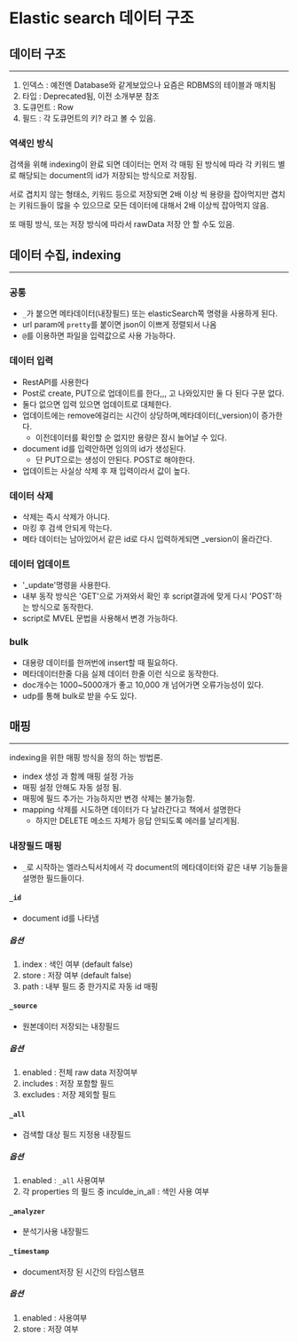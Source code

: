 # Elastic search 데이터 구조

## 데이터 구조
---

1. 인덱스 : 예전엔 Database와 같게보았으나 요즘은 RDBMS의 테이블과 매치됨
2. 타입 : Deprecated됨, 이전 소개부분 참조
3. 도큐먼트 : Row
4. 필드 : 각 도큐먼트의 키? 라고 볼 수 있음.

### 역색인 방식

검색을 위해 indexing이 완료 되면 데이터는 먼저 각 매핑 된 방식에 따라 각 키워드 별로 해당되는 document의 id가 저장되는 방식으로 저장됨.

서로 겹치지 않는 형태소, 키워드 등으로 저장되면 2배 이상 씩 용량을 잡아먹지만 겹치는 키워드들이 많을 수 있으므로 모든 데이터에 대해서 2배 이상씩 잡아먹지 않음.

또 매핑 방식, 또는 저장 방식에 따라서 rawData 저장 안 할 수도 있음.



## 데이터 수집, indexing
---

### 공통
- `_`가 붙으면 메타데이터(내장필드) 또는 elasticSearch쪽 명령을 사용하게 된다.
- url param에 `pretty`를 붙이면 json이 이쁘게 정렬되서 나옴
- `@`를 이용하면 파일을 입력값으로 사용 가능하다.

### 데이터 입력

- RestAPI를 사용한다
- Post로 create, PUT으로 업데이트를 한다,,, 고 나와있지만 둘 다 된다 구분 없다.
- 둘다 없으면 입력 있으면 업데이트로 대체한다.
- 업데이트에는 remove에걸리는 시간이 상당하며,메타데이터(_version)이 증가한다.
    - 이전데이터를 확인할 순 없지만 용량은 잠시 늘어날 수 있다.
- document id를 입력안하면 임의의 id가 생성된다.
    - 단 PUT으로는 생성이 안된다. POST로 해야한다.
- 업데이트는 사실상 삭제 후 재 입력이라서 값이 높다.

### 데이터 삭제

- 삭제는 즉시 삭제가 아니다.
- 마킹 후 검색 안되게 막는다.
- 메타 데이터는 남아있어서 같은 id로 다시 입력하게되면 _version이 올라간다.

### 데이터 업데이트

- '_update'명령을 사용한다.
- 내부 동작 방식은 'GET'으로 가져와서 확인 후 script결과에 맞게 다시 'POST'하는 방식으로 동작한다.
- script로 MVEL 문법을 사용해서 변경 가능하다.

### bulk

- 대용량 데이터를 한꺼번에 insert할 때 필요하다.
- 메타데이터한줄 다음 실제 데이터 한줄 이런 식으로 동작한다.
- doc개수는 1000~5000개가 좋고 10,000 개 넘어가면 오류가능성이 있다.
- udp를 통해 bulk로 받을 수도 있다.


## 매핑
---

indexing을 위한 매핑 방식을 정의 하는 방법론.

- index 생성 과 함께 매핑 설정 가능
- 매핑 설정 안해도 자동 설정 됨.
- 매핑에 필드 추가는 가능하지만 변경 삭제는 불가능함.
- mapping 삭제를 시도하면 데이터가 다 날라간다고 책에서 설명한다
    - 하지만 DELETE 메소드 자체가 응답 안되도록 에러를 날리게됨.

### 내장필드 매핑

- `_`로 시작하는 엘라스틱서치에서 각 document의 메타데이터와 같은 내부 기능들을 설명한 필드들이다.

#### `_id`

- document id를 나타냄

##### 옵션

1. index : 색인 여부 (default false)
2. store : 저장 여부 (default false)
3. path : 내부 필드 중 한가지로 자동 id 매핑

#### `_source`

- 원본데이터 저장되는 내장필드

##### 옵션

1. enabled : 전체 raw data 저장여부
2. includes : 저장 포함할 필드
3. excludes : 저장 제외할 필드

#### `_all`

- 검색할 대상 필드 지정용 내장필드

##### 옵션

1. enabled : `_all` 사용여부
2. 각 properties 의 필드 중 inculde_in_all : 색인 사용 여부

#### `_analyzer`

- 분석기사용 내장필드

#### `_timestamp`

- document저장 된 시간의 타임스탬프

##### 옵션

1. enabled : 사용여부
2. store : 저장 여부
